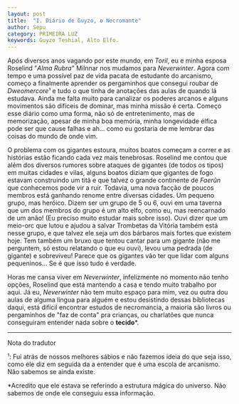 ```yaml
---
layout: post
title:  "I. Diário de Guyzo, o Necromante"
author: Sepu
category: PRIMEIRA LUZ
keywords: Guyzo Teshial, Alto Elfo.
---
```


Após diversos anos vagando por este mundo, em *Toril*, eu e minha esposa Roselind "*Alma Rubra*" Milnnar nos mudamos para *Neverwinter*. Agora com tempo e uma possível paz de vida pacata de estudante do arcanismo, começo a finalmente aprender os pergaminhos que consegui roubar de *Dweomercore*¹ e tudo o que tinha de anotações das aulas de quando lá estudava. Ainda me falta muito para canalizar os poderes arcanos e alguns movimentos são difíceis de dominar, mas minha missão é certa. Começo esse diário como uma forma, não só de entretenimento, mas de memorização, apesar de minha boa memória, minha longevidade élfica pode ser que cause falhas e ah... como eu gostaria de me lembrar das coisas do mundo de onde vim.

O problema com os gigantes estoura, muitos boatos começam a correr e as histórias estão ficando cada vez mais tenebrosas. Roselind me contou que além dos diversos rumores sobre ataques de gigantes (de todos os tipos) em muitas cidades e vilas, alguns boatos diziam que gigantes de fogo estavam construindo um titã e que talvez o grande continente de *Faerûn* que conhecemos pode vir a ruir. Todavia, uma nova facção de poucos membros está ganhando renome entre diversas cidades. Um pequeno grupo, mas heróico. Dizem ser um grupo de 5 ou 6, ouvi em uma taverna que um dos membros do grupo é um alto elfo, como eu, mas reencarnado de um anão! (Eu preciso muito estudar mais sobre isso). Ouvi dizer que um meio-orc que lutou e ajudou a salvar Trombetas da Vitória também está nesse grupo, e que talvez ele seja um dos bárbaros mais fortes que existem hoje. Tem também um bruxo que tentou cantar para um gigante (não me perguntem, só estou relatando o que eu ouvi), levou uma pedrada (de gigante) e sobreviveu! Parece que os gigantes vão ter que lidar com alguns pequeninos... Se é que isso tudo é verdade.

Horas me cansa viver em *Neverwinter*, infelizmente no momento não tenho opções, Roselind que está mantendo a casa e tendo muito trabalho por aqui. Já eu, *Neverwinter* não tem muito espaço para mim, vez ou outra dou aulas de alguma língua para alguém e estou desistindo dessas bibliotecas daqui, está difícil encontrar estudos de necromancia, a maioria são livros ou pergaminhos de "faz de conta" pra crianças, ou charlatões que nunca conseguiram entender nada sobre o **tecido***.

----
Nota do tradutor

¹: Fui atrás de nossos melhores sábios e não fazemos ideia do que seja isso, como ele diz em seguida da a entender que é uma escola de arcanismo.
Não sabemos se ainda existe.

*Acredito que ele estava se referindo a estrutura mágica do universo. Não sabemos de onde ele conseguiu essa informação.